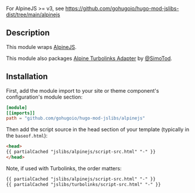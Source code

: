 
For AlpineJS >= v3, see https://github.com/gohugoio/hugo-mod-jslibs-dist/tree/main/alpinejs

## Description

This module wraps [AlpineJS](https://github.com/alpinejs/alpine).

This module also packages [Alpine Turbolinks Adapter](https://github.com/SimoTod/alpine-turbolinks-adapter) by [@SimoTod](https://github.com/SimoTod).

## Installation

First, add the module import to your site or theme component's configuration's module section:

```toml
[module]
[[imports]]
path = "github.com/gohugoio/hugo-mod-jslibs/alpinejs"
```

Then add the script source in the head section of your template (typically in the `baseof.html`):


```html
<head>
{{ partialCached "jslibs/alpinejs/script-src.html" "-" }}
</head>
```

Note, if used with Turbolinks, the order matters:

```html
{{ partialCached "jslibs/alpinejs/script-src.html" "-" }}
{{ partialCached "jslibs/turbolinks/script-src.html" "-" }}
```


